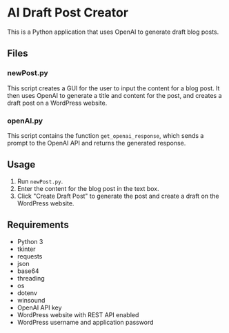 # AI Draft Post Creator

This is a Python application that uses OpenAI to generate draft blog posts.

## Files

### newPost.py

This script creates a GUI for the user to input the content for a blog post. It then uses OpenAI to generate a title and content for the post, and creates a draft post on a WordPress website.

### openAI.py

This script contains the function `get_openai_response`, which sends a prompt to the OpenAI API and returns the generated response.

## Usage

1. Run `newPost.py`.
2. Enter the content for the blog post in the text box.
3. Click "Create Draft Post" to generate the post and create a draft on the WordPress website.

## Requirements

- Python 3
- tkinter
- requests
- json
- base64
- threading
- os
- dotenv
- winsound
- OpenAI API key
- WordPress website with REST API enabled
- WordPress username and application password
